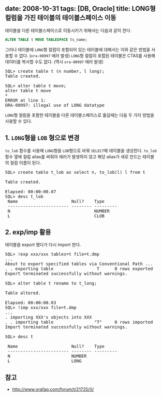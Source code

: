 date: 2008-10-31
tags: [DB, Oracle]
title: LONG형 컬럼을 가진 테이블의 테이블스페이스 이동
---
테이블을 다른 테이블스페이스로 이동시키기 위해서는 다음과 같이 한다.

```sql
ALTER TABLE t MOVE TABLESPACE ts_name;
```

그러나 테이블에 `LONG`형 컬럼이 포함되어 있는 테이블에 대해서는 이와 같은 방법을 사용할 수 없다. (`ora-00997` 에러 발생) `LONG`형 컬럼이 포함된 테이블은 CTAS를 사용해 데이터를 복사할 수도 없다. (역시 `ora-00997` 에러 발생)
<!--more-->

<pre class="console">
SQL> create table t (n number, l long);
Table created.

SQL> alter table t move;
alter table t move
*
ERROR at line 1:
ORA-00997: illegal use of LONG datatype
</pre>

`LONG`형 컬럼을 포함한 테이블을 다른 테이블스페이스로 옮길때는 다음 두 가지 방법을 사용할 수 있다.

## 1. `LONG`형을 `LOB` 형으로 변경
`to_lob` 함수를 사용해 `LONG`형을 `LOB`형으로 바꿔 `SELECT`해 테이블을 생성한다. `to_lob` 함수 옆에 컬럼 alias를 써줘야 에러가 발생하지 않고 해당 alias가 새로 만드는 테이블의 컬럼 이름이 된다.

<pre class="console">
SQL> create table t_lob as select n, to_lob(l) l from t

Table created.

Elapsed: 00:00:00.07
SQL> desc t_lob
 Name                     Null?    Type
 ------------------------ -------- ---------
 N                                 NUMBER
 L                                 CLOB
</pre>

## 2. exp/imp 활용
테이블을 export 했다가 다시 import 한다.

<pre class="console">
SQL> !exp xxx/xxx tables=t file=t.dmp
...
About to export specified tables via Conventional Path ...
. . exporting table                 T      0 rows exported
Export terminated successfully without warnings.

SQL> alter table t rename to t_long;

Table altered.

Elapsed: 00:00:00.03
SQL> !imp xxx/xxx file=t.dmp
...
. importing XXX's objects into XXX
. . importing table                "T"     0 rows imported
Import terminated successfully without warnings.

SQL> desc t

 Name                     Null?    Type
 ------------------------ -------- ---------
 N                        NUMBER
 L                        LONG
</pre>

## 참고
* http://www.orafaq.com/forum/t/21725/0/
